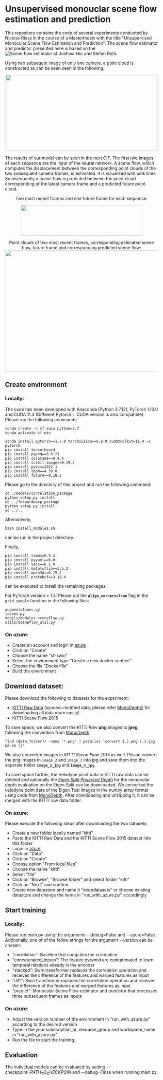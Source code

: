 # Unsupervised monouclar scene flow estimation and prediction
This repository contains the code of several experiments conducted by Nicolas Riess in the course of a Masterthesis with the title "Unsupervised Monocular Scene Flow Estimation and Prediction". The scene flow estimator and predictor presented here is based on the ![Scene flow estimator of Junhwa Hur and Stefan Roth](https://arxiv.org/abs/2004.04143).

Using two subseqent image of only one camera, a point cloud is constructed as can be seen seen in the following. 
<p align="center"><img src="demo/validation_image_60_x123-swin_different_perspectives.gif" width="500" height="250"/> </p>

The results of our model can be seen in the next GIF. The first two images of each sequence are the input of the neural network. A scene flow, which computes the displacement between the corresponding point clouds of the two subsequent camera frames, is estimated. It is visualized with pink lines.
Susbsequently a scene flow is predicted between the point cloud corresponding of the latest camera frame and a predicted future point cloud.                             

<p align="center">
  Two most recent frames and one future frame for each sequence:       
</p>
  
<p align="center">
  <img src=demo/validation_images.gif width="400" height="100"/> 
</p>

<p align="center">
   Point clouds of two most recent frames, corresponding estimated scene flow, future frame and corresponding predicted scene flow:
   
   <img src=demo/validation_images_point_clouds_scene_flow_with_prediction.gif width="1000" height="400"/> 
</p>

## Create environment

### Locally:
The code has been developed with Anaconda (Python 3.7.12), PyTorch 1.10.0 and CUDA 
11.4 (Different Pytorch + CUDA version is also compatible).  
Please run the following commands:

  ```Shell
conda create -n sf-swin python=3.7
conda activate sf-win

conda install pytorch==1.7.0 torchvision==0.8.0 cudatoolkit=11.4 -c pytorch
pip install tensorboard
pip install pypng==0.0.21
pip install colorama==0.4.4
pip install scikit-image==0.19.2
pip install pytz==2022.1
pip install tqdm==4.30.0
pip install future==0.18.2
  ```

Please go to the directory of this project and run the following command:
  ```Shell
cd ./models/correlation_package
python setup.py install
cd ../forwardwarp_package
python setup.py install
cd ../..
  ```
Alternatively, 
  ```Shell
bash install_modules.sh
  ```
can be run in the project directory.

Finally, 
  ```Shell
pip install timm==0.5.4
pip install pyyaml==6.0
pip install yacs==0.1.8
pip install matplotlib==3.5.2
pip install open3d==0.15.2
pip install protobuf==3.19.4
  ```
can be executed to install the remaining packages.
  
For PyTorch version > 1.3:
Please put the **`align_corners=True`** flag in the `grid_sample` function in the following files:
  ```
  augmentations.py
  losses.py
  models/modules_sceneflow.py
  utils/sceneflow_util.py
  ```

### On azure:
* Create an account and login in [azure](https://ml.azure.com) 
* Click on "Create"
* Choose the name "sf-swin"
* Select the environment type "Create a new docker context"
* Choose the file "Dockerfile"
* Build the environment

## Download dataset:

Please download the following to datasets for the experiment:
  - [KITTI Raw Data](http://www.cvlibs.net/datasets/kitti/raw_data.php) (synced+rectified data, please refer [MonoDepth2](https://github.com/nianticlabs/monodepth2#-kitti-training-data) for downloading all data more easily)
  - [KITTI Scene Flow 2015](http://www.cvlibs.net/datasets/kitti/eval_scene_flow.php?benchmark=flow)

To save space, we also convert the *KITTI Raw* **png** images to **jpeg**, following the convention from [MonoDepth](https://github.com/mrharicot/monodepth):
  ```
  find (data_folder)/ -name '*.png' | parallel 'convert {.}.png {.}.jpg && rm {}'
  ```   
We also converted images in *KITTI Scene Flow 2015* as well. Please convert the png images in `image_2` and `image_3` into jpg and save them into the seperate folder **`image_2_jpg`** and **`image_3_jpg`**.  

To save space further, the Velodyne point data in KITTI raw data can be deleted and optionally the [*Eigen Split Projected Depth*](https://drive.google.com/file/d/1a97lgOgrChkLxi_nvRpmbsKspveQ6EyD/view?usp=sharing) for the monocular depth evaluation on the Eigen Split can be downloaded. We converted the velodyne point data of the Eigen Test images in the numpy array format using code from [MonoDepth](https://github.com/mrharicot/monodepth). After downloading and unzipping it, it can be merged with the KITTI raw data folder.  

### On azure:
Please execute the following steps after downloading the two datasets:
* Create a new folder locally named "kitti"
* Paste the KITTI Raw Data and the KITTI Scene Flow 2015 dataset into this folder
* Login in [azure](https://ml.azure.com) 
* Click on "Data"
* Click on "Create" 
* Choose option "From local files"
* Choose the name "kitti"
* Select "file"
* Click on "Browse", "Browse folder" and select folder "kitti"
* Click on "Next" and confirm
* Create new datastore and name it "deepdatasets" or choose existing datastore and change the name in "run_with_azure.py" accordingly


## Start training

### Locally:
Please run main.py using the arguments --debug=False and --azure=False. Additonally, one of of the follow strings for the argument --version can be chosen:
* "correlation": Baseline that computes the correlation
* "concatenated_inputs": The feature pyramid are concatenated to learn temporal relations already in the encoder
* "stacked": Swin transformer replaces the correlation operation and receives the difference of the features and warped features as input
* "diff": Swin transformer replaces the correlation operation and receives the difference of the features and warped features as input
* "predict": Monocular Scene Flow estimator and predictor that processes three subsequent frames as inputs

### On azure:
* Adjust the version number of the environment in "run_with_azure.py" according to the desired version 
* Type in the your subscription_id, resource_group and workspace_name in "run_with_azure.py" 
* Run the file to start the training.

## Evaluation
The individual models can be evaluated by setting --checkpoint=$PATH_TO_CHECKPOIN$ and --debug=False when running main.py.
